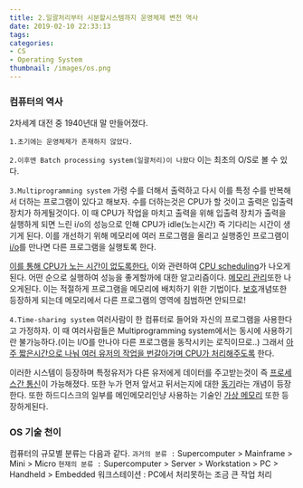 ```yaml
---
title: 2.일괄처리부터 시분할시스템까지 운영체제 변천 역사
date: 2019-02-10 22:33:13
tags:
categories:
- CS
- Operating System
thumbnail: /images/os.png
---
```

### 컴퓨터의 역사
2차세계 대전 중 1940년대 말 만들어졌다.

`1.초기에는 운영체제가 존재하지 않았다.`

`2.이후엔 Batch processing system(일괄처리)이 나왔다`
이는 최초의 O/S로 볼 수 있다.

`3.Multiprogramming system`
가령 수를 더해서 출력하고 다시 이를 특정 수를 반복해서 더하는 프로그램이 있다고 해보자.
수를 더하는것은 CPU가 할 것이고 출력은 입출력 장치가 하게될것이다.
이 때 CPU가 작업을 마치고 출력을 위해 입출력 장치가 출력을 실행하게 되면 느린 i/o의 성능으로 인해 CPU가 idle(노는시간) 즉 기다리는 시간이 생기게 된다. 이를 개선하기 위해 메모리에 여러 프로그램을 올리고 실행중인 프로그램이 <u>i/o</u>를 만나면 다른 프로그램을 실행토록 한다.

<u>이를 통해 CPU가 노는 시간이 없도록한다.</u>
이와 관련하여 <u>CPU scheduling</u>가 나오게된다. 어떤 순으로 실행하여 성능을 좋게할까에 대한 알고리즘이다.
<u>메모리 관리</u>또한 나오게된다. 이는 적절하게 프로그램을 메모리에 배치하기 위한 기법이다.
<u>보호</u>개념또한 등장하게 되는데 메모리에서 다른 프로그램의 영역에 침범하면 안되므로!

`4.Time-sharing system`
여러사람이 한 컴퓨터로 들어와 자신의 프로그램을 사용한다고 가정하자. 이 때 여러사람들은 Multiprogramming system에서는 동시에 사용하기란 불가능하다.(이는 I/O를 만나야 다른 프로그램을 동작시키는 로직이므로..)
그래서 <u>아주 짧은시간으로 나눠 여러 유저의 작업을 번갈아가며 CPU가 처리해주도록</u> 한다.

이러한 시스템이 등장하며 특정유저가 다른 유저에게 데이터를 주고받는것이 즉 <u>프로세스간 통신</u>이 가능해졌다.
또한 누가 먼저 앞서고 뒤서는지에 대한 <u>동기</u>라는 개념이 등장한다.
또한 하드디스크의 일부를 메인메모리인냥 사용하는 기술인 <u>가상 메모리</u> 또한 등장하게된다.

### OS 기술 천이
컴퓨터의 규모별 분류는 다음과 같다.
`과거의 분류 :`
  Supercomputer > Mainframe > Mini > Micro
`현재의 분류 :`
  Supercomputer > Server > Workstation > PC > Handheld > Embedded
워크스테이션 : PC에서 처리못하는 조금 큰 작업 처리
